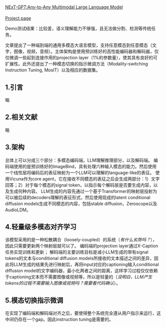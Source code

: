 ####
[NExT-GPT:Any-to-Any Multimodal Large Language Model](https://arxiv.org/pdf/2309.05519.pdf)

####
[Project page](https://next-gpt.github.io/)

Demo测试结果：比较差，语义理解能力不够强，且无法做分割、检测等传统任务。

文章提出了一种端到端的通用多模态大语言模型，支持任意模态到任意模态（文字，图像，视频，音频）。主体架构是使用预训练好的高性能编码器和解码器，仅仅微调一些起到连接作用的projection layer（1%的参数量），使其具有良好的可扩展性。此外还提出了一种模态切换的指示微调方法（Modality-switching Instruction Tuning, MosIT）以及相应的数据集。

## 1.引言
略

## 2.相关文献
略

## 3.架构
总体上可以分成三个部分：多模态编码端，LLM理解推理部分，以及解码端。
编码端使用的是预训练好的ImageBind，具有处理六种输入模态的能力。然后使用一个线性层将编码后的表征映射为一个LLM可以理解的language-like的表征。
使用Vicuna作为core agent，它在接收不同模态的表征之后会生成两部分：1）文字回答；2）对于每个模态的signal token，以指示每个解码层是否要生成内容，以及生成何种内容。
LLM生成的内容先通过一个基于Transformer的映射层投射为可以被后续的decoders理解的表征形式，然后使用现成的latent conditional diffusion models生成不同模态的内容，包括stable diffusion，Zeroscope以及AudioLDM。

## 4.轻量级多模态对齐学习
该模型采用的是一种松散耦合（loosely-coupled）的系统（*有什么劣势吗？*），因此只需要更新两个映射层就可以了。
编码端的projection layer通过X-Caption任务实现训练和更新；
解码端的主要训练目标是减小LLM生成的带有signal tokens的文本与conditional diffusion models所接收的文本描述之间的差异，因此将LLM生成的结果先进行映射后，再将input对应的captioning输入conditional diffusion model的文字编码器，最小化两者之间的距离，这样学习过程仅仅依赖于captioning文本而不需要图像或视频等，所以是轻量的（*没明白，LLM产生tokens的过程不需要输入图像或视频吗？需要看代码确认*）。

## 5.模态切换指示微调
在实现了编码端和解码端对齐之后，要使得整个系统完全遵从用户指示来运行，这中间仍存在一个gap。因此instruction tuning是需要的。

